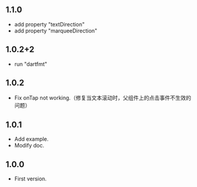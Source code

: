 ## 1.1.0
  - add property "textDirection"
  - add property "marqueeDirection"
## 1.0.2+2
  - run "dartfmt"
## 1.0.2
  - Fix onTap not working.（修复当文本滚动时，父组件上的点击事件不生效的问题）
## 1.0.1
  - Add example.
  - Modify doc.
## 1.0.0
  - First version.
